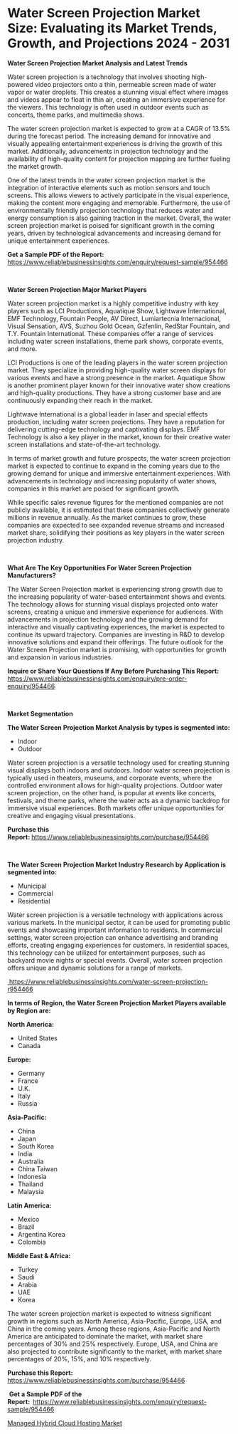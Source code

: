<p><h1>Water Screen Projection Market Size: Evaluating its Market Trends, Growth, and Projections 2024 - 2031</h1></p><p><strong>Water Screen Projection Market Analysis and Latest Trends</strong></p>
<p><p>Water screen projection is a technology that involves shooting high-powered video projectors onto a thin, permeable screen made of water vapor or water droplets. This creates a stunning visual effect where images and videos appear to float in thin air, creating an immersive experience for the viewers. This technology is often used in outdoor events such as concerts, theme parks, and multimedia shows.</p><p>The water screen projection market is expected to grow at a CAGR of 13.5% during the forecast period. The increasing demand for innovative and visually appealing entertainment experiences is driving the growth of this market. Additionally, advancements in projection technology and the availability of high-quality content for projection mapping are further fueling the market growth.</p><p>One of the latest trends in the water screen projection market is the integration of interactive elements such as motion sensors and touch screens. This allows viewers to actively participate in the visual experience, making the content more engaging and memorable. Furthermore, the use of environmentally friendly projection technology that reduces water and energy consumption is also gaining traction in the market. Overall, the water screen projection market is poised for significant growth in the coming years, driven by technological advancements and increasing demand for unique entertainment experiences.</p></p>
<p><strong>Get a Sample PDF of the Report:&nbsp;</strong> <a href="https://www.reliablebusinessinsights.com/enquiry/request-sample/954466">https://www.reliablebusinessinsights.com/enquiry/request-sample/954466</a></p>
<p>&nbsp;</p>
<p><strong>Water Screen Projection Major Market Players</strong></p>
<p><p>Water screen projection market is a highly competitive industry with key players such as LCI Productions, Aquatique Show, Lightwave International, EMF Technology, Fountain People, AV Direct, Lumiartecnia Internacional, Visual Sensation, AVS, Suzhou Gold Ocean, Gzfenlin, RedStar Fountain, and T.Y. Fountain International. These companies offer a range of services including water screen installations, theme park shows, corporate events, and more.</p><p>LCI Productions is one of the leading players in the water screen projection market. They specialize in providing high-quality water screen displays for various events and have a strong presence in the market. Aquatique Show is another prominent player known for their innovative water show creations and high-quality productions. They have a strong customer base and are continuously expanding their reach in the market.</p><p>Lightwave International is a global leader in laser and special effects production, including water screen projections. They have a reputation for delivering cutting-edge technology and captivating displays. EMF Technology is also a key player in the market, known for their creative water screen installations and state-of-the-art technology.</p><p>In terms of market growth and future prospects, the water screen projection market is expected to continue to expand in the coming years due to the growing demand for unique and immersive entertainment experiences. With advancements in technology and increasing popularity of water shows, companies in this market are poised for significant growth.</p><p>While specific sales revenue figures for the mentioned companies are not publicly available, it is estimated that these companies collectively generate millions in revenue annually. As the market continues to grow, these companies are expected to see expanded revenue streams and increased market share, solidifying their positions as key players in the water screen projection industry.</p></p>
<p>&nbsp;</p>
<p><strong>What Are The Key Opportunities For Water Screen Projection Manufacturers?</strong></p>
<p><p>The Water Screen Projection market is experiencing strong growth due to the increasing popularity of water-based entertainment shows and events. The technology allows for stunning visual displays projected onto water screens, creating a unique and immersive experience for audiences. With advancements in projection technology and the growing demand for interactive and visually captivating experiences, the market is expected to continue its upward trajectory. Companies are investing in R&D to develop innovative solutions and expand their offerings. The future outlook for the Water Screen Projection market is promising, with opportunities for growth and expansion in various industries.</p></p>
<p><strong>Inquire or Share Your Questions If Any Before Purchasing This Report:</strong> <a href="https://www.reliablebusinessinsights.com/enquiry/pre-order-enquiry/954466">https://www.reliablebusinessinsights.com/enquiry/pre-order-enquiry/954466</a></p>
<p>&nbsp;</p>
<p><strong>Market Segmentation</strong></p>
<p><strong>The Water Screen Projection Market Analysis by types is segmented into:</strong></p>
<p><ul><li>Indoor</li><li>Outdoor</li></ul></p>
<p><p>Water screen projection is a versatile technology used for creating stunning visual displays both indoors and outdoors. Indoor water screen projection is typically used in theaters, museums, and corporate events, where the controlled environment allows for high-quality projections. Outdoor water screen projection, on the other hand, is popular at events like concerts, festivals, and theme parks, where the water acts as a dynamic backdrop for immersive visual experiences. Both markets offer unique opportunities for creative and engaging visual presentations.</p></p>
<p><strong>Purchase this Report:&nbsp;</strong><a href="https://www.reliablebusinessinsights.com/purchase/954466">https://www.reliablebusinessinsights.com/purchase/954466</a></p>
<p>&nbsp;</p>
<p><strong>The Water Screen Projection Market Industry Research by Application is segmented into:</strong></p>
<p><ul><li>Municipal</li><li>Commercial</li><li>Residential</li></ul></p>
<p><p>Water screen projection is a versatile technology with applications across various markets. In the municipal sector, it can be used for promoting public events and showcasing important information to residents. In commercial settings, water screen projection can enhance advertising and branding efforts, creating engaging experiences for customers. In residential spaces, this technology can be utilized for entertainment purposes, such as backyard movie nights or special events. Overall, water screen projection offers unique and dynamic solutions for a range of markets.</p></p>
<p><a href="https://www.reliablebusinessinsights.com/water-screen-projection-r954466">&nbsp;https://www.reliablebusinessinsights.com/water-screen-projection-r954466</a></p>
<p><strong>In terms of Region, the Water Screen Projection Market Players available by Region are:</strong></p>
<p>
    <p> <strong> North America: </strong>
        <ul>
            <li>United States</li>
            <li>Canada</li>
        </ul>
        </p> 
    <p> <strong> Europe: </strong>
        <ul>
            <li>Germany</li>
            <li>France</li>
            <li>U.K.</li>
            <li>Italy</li>
            <li>Russia</li>
        </ul>
        </p> 
    <p> <strong> Asia-Pacific: </strong>
        <ul>
            <li>China</li>
            <li>Japan</li>
            <li>South Korea</li>
            <li>India</li>
            <li>Australia</li>
            <li>China Taiwan</li>
            <li>Indonesia</li>
            <li>Thailand</li>
            <li>Malaysia</li>
        </ul>
        </p> 
    <p> <strong> Latin America: </strong>
        <ul>
            <li>Mexico</li>
            <li>Brazil</li>
            <li>Argentina Korea</li>
            <li>Colombia</li>
        </ul>
        </p> 
    <p> <strong> Middle East & Africa: </strong>
        <ul>
            <li>Turkey</li>
            <li>Saudi</li>
            <li>Arabia</li>
            <li>UAE</li>
            <li>Korea</li>
        </ul>
    </p>
    </p>
<p><p>The water screen projection market is expected to witness significant growth in regions such as North America, Asia-Pacific, Europe, USA, and China in the coming years. Among these regions, Asia-Pacific and North America are anticipated to dominate the market, with market share percentages of 30% and 25% respectively. Europe, USA, and China are also projected to contribute significantly to the market, with market share percentages of 20%, 15%, and 10% respectively.</p></p>
<p><strong>Purchase this Report: </strong><a href="https://www.reliablebusinessinsights.com/purchase/954466">https://www.reliablebusinessinsights.com/purchase/954466</a></p>
<p>&nbsp;<strong>Get a Sample PDF of the Report:&nbsp;&nbsp;</strong><a href="https://www.reliablebusinessinsights.com/enquiry/request-sample/954466">https://www.reliablebusinessinsights.com/enquiry/request-sample/954466</a></p>
<p><strong></strong></p>
<p><p><a href="https://github.com/gladysalidde/Market-Research-Report-List-2/blob/main/managed-hybrid-cloud-hosting-market.md">Managed Hybrid Cloud Hosting Market</a></p></p>